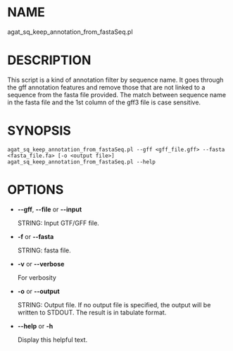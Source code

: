 # NAME

agat\_sq\_keep\_annotation\_from\_fastaSeq.pl

# DESCRIPTION

This script is a kind of annotation filter by sequence name.
It goes through the gff annotation features and remove those that are not linked to a sequence from the fasta file provided.
The match between sequence name in the fasta file and the 1st column of the gff3 file is case sensitive.

# SYNOPSIS

```
agat_sq_keep_annotation_from_fastaSeq.pl --gff <gff_file.gff> --fasta <fasta_file.fa> [-o <output file>]
agat_sq_keep_annotation_from_fastaSeq.pl --help
```

# OPTIONS

- **--gff**, **--file** or **--input**

    STRING: Input GTF/GFF file.

- **-f** or **--fasta**

    STRING: fasta file.

- **-v** or **--verbose**

    For verbosity

- **-o** or **--output**

    STRING: Output file.  If no output file is specified, the output will be written to STDOUT. The result is in tabulate format.

- **--help** or **-h**

    Display this helpful text.


